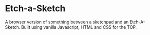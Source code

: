 # Etch-a-Sketch
A browser version of something between a sketchpad and an Etch-A-Sketch. Built using vanilla Javascript, HTML and CSS for the TOP.
